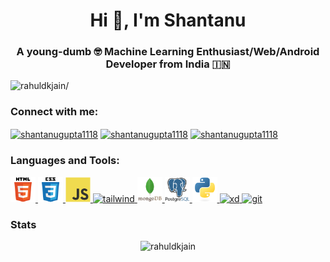 <h1 align="center">Hi 👋, I'm Shantanu</h1>
<h3 align="center">A young-dumb 🤓 Machine Learning Enthusiast/Web/Android Developer from India 🇮🇳</h3>
<p align="left"> <img src=https://komarev.com/ghpvc/?username=shantanugupta1118 alt=rahuldkjain/> </p>


<h3 align="left">Connect with me:</h3>
<p align="left">
<a href="https://twitter.com/shantanug1118" target="blank"><img align="center" src="https://cdn.jsdelivr.net/npm/simple-icons@3.0.1/icons/twitter.svg" alt="shantanugupta1118" height="30" width="40" /></a>
<a href="https://linkedin.com/in/shang1118" target="blank"><img align="center" src="https://cdn.jsdelivr.net/npm/simple-icons@3.0.1/icons/linkedin.svg" alt="shantanugupta1118" height="30" width="40" /></a>
<a href="https://instagram.com/shang1118" target="blank"><img align="center" src="https://cdn.jsdelivr.net/npm/simple-icons@3.0.1/icons/instagram.svg" alt="shantanugupta1118" height="30" width="40" /></a>
</p>

<h3 align="left">Languages and Tools:</h3>
<p align="left">
    <a href="https://www.w3.org/html/" target="_blank"> <img src="https://raw.githubusercontent.com/devicons/devicon/master/icons/html5/html5-original-wordmark.svg" alt="html5" width="40" height="40"/> </a>
    <a href="https://www.w3schools.com/css/" target="_blank"> <img src="https://raw.githubusercontent.com/devicons/devicon/master/icons/css3/css3-original-wordmark.svg" alt="css3" width="40" height="40"/> </a>
    <a href="https://developer.mozilla.org/en-US/docs/Web/JavaScript" target="_blank"> <img src="https://raw.githubusercontent.com/devicons/devicon/master/icons/javascript/javascript-original.svg" alt="javascript" width="40" height="40"/> </a>
    <a href="https://tailwindcss.com/" target="_blank"> <img src="https://www.vectorlogo.zone/logos/tailwindcss/tailwindcss-icon.svg" alt="tailwind" width="40" height="40"/> </a>
    <a href="https://www.mongodb.com/" target="_blank"> <img src="https://raw.githubusercontent.com/devicons/devicon/master/icons/mongodb/mongodb-original-wordmark.svg" alt="mongodb" width="40" height="40"/> </a>
    <a href="https://www.postgresql.org" target="_blank"> <img src="https://raw.githubusercontent.com/devicons/devicon/master/icons/postgresql/postgresql-original-wordmark.svg" alt="postgresql" width="40" height="40"/> </a>
    <a href="https://www.python.org" target="_blank"> <img src="https://raw.githubusercontent.com/devicons/devicon/master/icons/python/python-original.svg" alt="python" width="40" height="40"/> </a>
    <a href="https://www.adobe.com/products/xd.html" target="_blank"> <img src="https://cdn.worldvectorlogo.com/logos/adobe-xd.svg" alt="xd" width="40" height="40"/> </a> 
      <a href="https://git-scm.com/" target="_blank"> <img src="https://www.vectorlogo.zone/logos/git-scm/git-scm-icon.svg" alt="git" width="40" height="40"/> </a>
    </p>
<h3>Stats</h3>
<p align="center"> <img src=https://github-readme-stats.vercel.app/api?username=shantanugupta1118&show_icons=true alt=rahuldkjain /> </p>


<!--
**Shantanugupta1118/shantanugupta1118** is a ✨ _special_ ✨ repository because its `README.md` (this file) appears on your GitHub profile.

Here are some ideas to get you started:

- 🔭 I’m currently working on ...
- 🌱 I’m currently learning ...
- 👯 I’m looking to collaborate on ...
- 🤔 I’m looking for help with ...
- 💬 Ask me about ...
- 📫 How to reach me: ...
- 😄 Pronouns: ...
- ⚡ Fun fact: ...
-->
